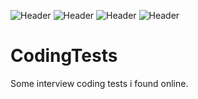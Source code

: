 ![Header](https://img.shields.io/badge/platform-iOS-red.svg)
![Header](https://img.shields.io/badge/version-1.0-green.svg)
![Header](https://img.shields.io/badge/swift-5.1-orange.svg)
![Header](https://img.shields.io/badge/xCode-11.1-blue.svg)

# CodingTests
Some interview coding tests i found online.
